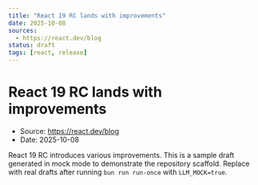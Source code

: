 ```yaml
---
title: "React 19 RC lands with improvements"
date: 2025-10-08
sources:
  - https://react.dev/blog
status: draft
tags: [react, release]
---
```


# React 19 RC lands with improvements

- Source: https://react.dev/blog
- Date: 2025-10-08

React 19 RC introduces various improvements. This is a sample draft generated in mock mode to demonstrate the repository scaffold. Replace with real drafts after running `bun run run-once` with `LLM_MOCK=true`.
